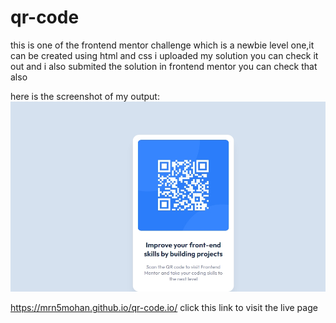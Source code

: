 # qr-code
 
 this is one of the frontend mentor challenge which is a newbie level one,it can be created using html and css 
 i uploaded my solution you can check it out and i also submited the solution in frontend mentor you can check that also

 here is the screenshot of my output:
![alt text](Screenshot.jpeg)

https://mrn5mohan.github.io/qr-code.io/ 
click this link to visit the live page

